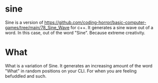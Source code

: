 # sine

Sine is a version of https://github.com/coding-horror/basic-computer-games/tree/main/78_Sine_Wave for c++. It generates a sine wave out of a word. In this case, out of the word "Sine". Because extreme creativity.

# What

What is a variation of Sine. It generates an increasing amount of the word "What" in random positions on your CLI. For when you are feeling befuddled and such.
